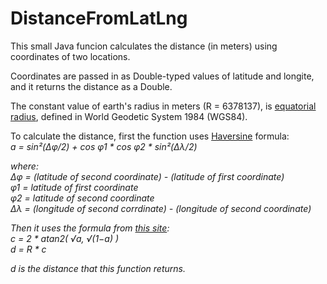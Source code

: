 # DistanceFromLatLng
This small Java funcion calculates the distance (in meters) using coordinates of two locations.

Coordinates are passed in as Double-typed values of latitude and longite, and it returns the distance as a Double.

The constant value of earth's radius in meters (R = 6378137), is <a href="http://131.247.211.166/tiki/tiki-index_raw.php?page=Earth+radius">equatorial radius</a>, defined in World Geodetic System 1984 (WGS84).

To calculate the distance, first the function uses <a href="https://en.wikipedia.org/wiki/Haversine_formula">Haversine</a> formula:<br>
<i>a = sin²(Δφ/2) + cos φ1 * cos φ2 * sin²(Δλ/2)<i>

where:<br>
<i>Δφ = (latitude of second coordinate) - (latitude of first coordinate)<br>
<i>φ1 = latitude of first coordinate<br>
<i>φ2 = latitude of second coordinate<br>
<i>Δλ = (longitude of second corrdinate) - (longitude of second coordinate)<br>

Then it uses the formula from <a href="https://www.movable-type.co.uk/scripts/latlong.html">this site</a>:<br>
<i>c = 2 * atan2( √a, √(1−a) )</i><br>
<i>d = R * c</i>

<i>d</i> is the distance that this function returns.
